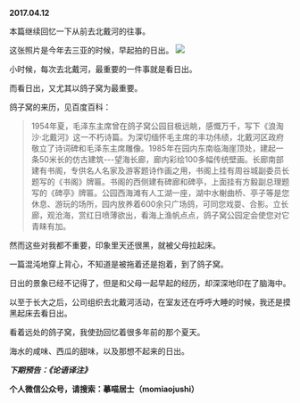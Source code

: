 
          
**2017.04.12**

本篇继续回忆一下从前去北戴河的往事。

这张照片是今年去三亚的时候，早起拍的日出。
![](https://mmbiz.qlogo.cn/mmbiz_jpg/uDI3FLln00bSklRuRDoHaGjngxHuTr1xZMLM4WQib0jbL9eO9UZibIIgoC9cX25X5qoWHj06meCmfHggEYvW07Bg/0?wx_fmt=jpeg)


小时候，每次去北戴河，最重要的一件事就是看日出。

而看日出，又尤其以鸽子窝为最重要。

鸽子窝的来历，见百度百科：
>1954年夏，毛泽东主席曾在鸽子窝公园目极远眺，感慨万千，写下《浪淘沙·北戴河》这一不朽诗篇。为深切缅怀毛主席的丰功伟绩，北戴河区政府敬立了诗词碑和毛泽东主席雕像。1985年在园内东南临海崖顶处，建起一条50米长的仿古建筑---望海长廊，廊内彩绘100多幅传统壁画。长廊南部建有书阁，专供名人名家及游客题诗作画之用，书阁上挂有周谷城副委员长题写的《书阁》牌匾。书阁的西侧建有碑廊和碑亭，上面挂有方毅副总理题写的《碑亭》牌匾。公园西海滩有人工湖一座，湖中水榭曲桥、亭子等是您休息、游玩的场所，园内放养着600余只广场鸽，可同您戏耍、合影。立长廊，观沧海，赏红日喷薄欲出，看海上渔帆点点，鸽子窝公园定会使您对它青睐有加。


然而这些对我都不重要，印象里天还很黑，就被父母拉起床。

一篇混沌地穿上背心，不知道是被拖着还是抱着，到了鸽子窝。

日出的景象已经不记得了，但是和父母一起早起的经历，却深深地印在了脑海中。

以至于长大之后，公司组织去北戴河活动，在室友还在呼呼大睡的时候，我还是摸黑起床去看日出。

看着远处的鸽子窝，我使劲回忆着很多年前的那个夏天。

海水的咸味、西瓜的甜味，以及那想不起来的日出。


***下期预告：《论语译注》***


**个人微信公众号，请搜索：摹喵居士（momiaojushi）**

        